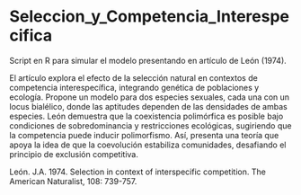 # Seleccion_y_Competencia_Interespecifica

Script en R para simular el modelo presentando en artículo de León (1974).

El artículo explora el efecto de la selección natural en contextos de competencia interespecífica, integrando genética de poblaciones y ecología. Propone un modelo para dos especies sexuales, cada una con un locus bialélico, donde las aptitudes dependen de las densidades de ambas especies. León demuestra que la coexistencia polimórfica es posible bajo condiciones de sobredominancia y restricciones ecológicas, sugiriendo que la competencia puede inducir polimorfismo. Así, presenta una teoría que apoya la idea de que la coevolución estabiliza comunidades, desafiando el principio de exclusión competitiva.

León. J.A. 1974. Selection in context of interspecific competition. The American Naturalist, 108: 739-757.



